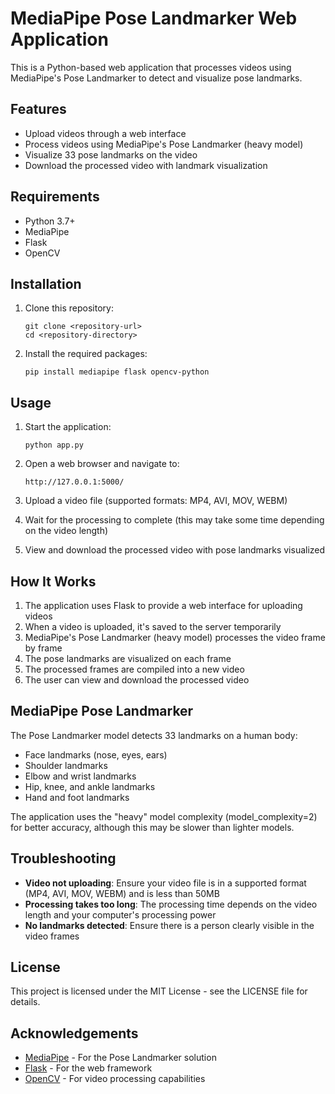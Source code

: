 # MediaPipe Pose Landmarker Web Application

This is a Python-based web application that processes videos using MediaPipe's Pose Landmarker to detect and visualize pose landmarks.

## Features

- Upload videos through a web interface
- Process videos using MediaPipe's Pose Landmarker (heavy model)
- Visualize 33 pose landmarks on the video
- Download the processed video with landmark visualization

## Requirements

- Python 3.7+
- MediaPipe
- Flask
- OpenCV

## Installation

1. Clone this repository:
   ```
   git clone <repository-url>
   cd <repository-directory>
   ```

2. Install the required packages:
   ```
   pip install mediapipe flask opencv-python
   ```

## Usage

1. Start the application:
   ```
   python app.py
   ```

2. Open a web browser and navigate to:
   ```
   http://127.0.0.1:5000/
   ```

3. Upload a video file (supported formats: MP4, AVI, MOV, WEBM)

4. Wait for the processing to complete (this may take some time depending on the video length)

5. View and download the processed video with pose landmarks visualized

## How It Works

1. The application uses Flask to provide a web interface for uploading videos
2. When a video is uploaded, it's saved to the server temporarily
3. MediaPipe's Pose Landmarker (heavy model) processes the video frame by frame
4. The pose landmarks are visualized on each frame
5. The processed frames are compiled into a new video
6. The user can view and download the processed video

## MediaPipe Pose Landmarker

The Pose Landmarker model detects 33 landmarks on a human body:
- Face landmarks (nose, eyes, ears)
- Shoulder landmarks
- Elbow and wrist landmarks
- Hip, knee, and ankle landmarks
- Hand and foot landmarks

The application uses the "heavy" model complexity (model_complexity=2) for better accuracy, although this may be slower than lighter models.

## Troubleshooting

- **Video not uploading**: Ensure your video file is in a supported format (MP4, AVI, MOV, WEBM) and is less than 50MB
- **Processing takes too long**: The processing time depends on the video length and your computer's processing power
- **No landmarks detected**: Ensure there is a person clearly visible in the video frames

## License

This project is licensed under the MIT License - see the LICENSE file for details.

## Acknowledgements

- [MediaPipe](https://mediapipe.dev/) - For the Pose Landmarker solution
- [Flask](https://flask.palletsprojects.com/) - For the web framework
- [OpenCV](https://opencv.org/) - For video processing capabilities 